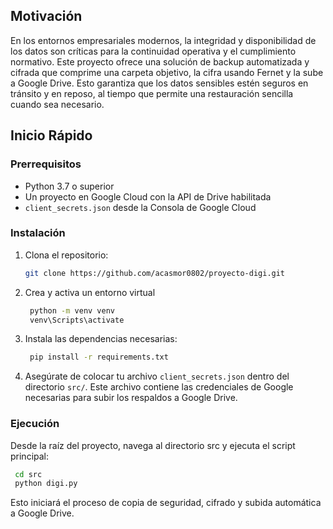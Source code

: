## Motivación

En los entornos empresariales modernos, la integridad y disponibilidad de los datos son críticas para la continuidad operativa y el cumplimiento normativo. Este proyecto ofrece una solución de backup automatizada y cifrada que comprime una carpeta objetivo, la cifra usando Fernet y la sube a Google Drive. Esto garantiza que los datos sensibles estén seguros en tránsito y en reposo, al tiempo que permite una restauración sencilla cuando sea necesario.

## Inicio Rápido

### Prerrequisitos

- Python 3.7 o superior  
- Un proyecto en Google Cloud con la API de Drive habilitada  
- `client_secrets.json` desde la Consola de Google Cloud  

### Instalación

1. Clona el repositorio:  
   ```bash
   git clone https://github.com/acasmor0802/proyecto-digi.git
   ```
2. Crea y activa un entorno virtual
   ```bash
    python -m venv venv
    venv\Scripts\activate
   ```
3. Instala las dependencias necesarias:
   ```bash
    pip install -r requirements.txt
   ```
4. Asegúrate de colocar tu archivo `client_secrets.json` dentro del directorio `src/`.
   Este archivo contiene las credenciales de Google necesarias para subir los respaldos a Google Drive.

### Ejecución

Desde la raíz del proyecto, navega al directorio src y ejecuta el script principal:
   ```bash
    cd src
    python digi.py
   ```
Esto iniciará el proceso de copia de seguridad, cifrado y subida automática a Google Drive.
